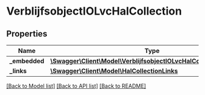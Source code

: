 # VerblijfsobjectIOLvcHalCollection

## Properties
Name | Type | Description | Notes
------------ | ------------- | ------------- | -------------
**_embedded** | [**\Swagger\Client\Model\VerblijfsobjectIOLvcHalCollectionEmbedded**](VerblijfsobjectIOLvcHalCollectionEmbedded.md) |  | [optional] 
**_links** | [**\Swagger\Client\Model\HalCollectionLinks**](HalCollectionLinks.md) |  | [optional] 

[[Back to Model list]](../../README.md#documentation-for-models) [[Back to API list]](../../README.md#documentation-for-api-endpoints) [[Back to README]](../../README.md)

